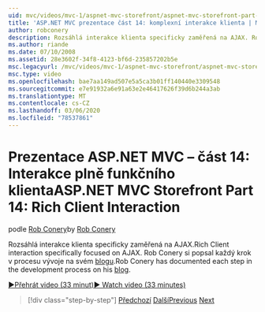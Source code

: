 ```yaml
---
uid: mvc/videos/mvc-1/aspnet-mvc-storefront/aspnet-mvc-storefront-part-14-rich-client-interaction
title: 'ASP.NET MVC prezentace část 14: komplexní interakce klienta | Microsoft Docs'
author: robconery
description: Rozsáhlá interakce klienta specificky zaměřená na AJAX. Rob Conery si popsal každý krok v procesu vývoje na svém blogu.
ms.author: riande
ms.date: 07/10/2008
ms.assetid: 28e3602f-34f8-4123-bf6d-235857202b5e
msc.legacyurl: /mvc/videos/mvc-1/aspnet-mvc-storefront/aspnet-mvc-storefront-part-14-rich-client-interaction
msc.type: video
ms.openlocfilehash: bae7aa149ad507e5a5ca3b01ff140440e3309548
ms.sourcegitcommit: e7e91932a6e91a63e2e46417626f39d6b244a3ab
ms.translationtype: MT
ms.contentlocale: cs-CZ
ms.lasthandoff: 03/06/2020
ms.locfileid: "78537861"
---
```

# <a name="aspnet-mvc-storefront-part-14-rich-client-interaction"></a><span data-ttu-id="10696-104">Prezentace ASP.NET MVC – část 14: Interakce plně funkčního klienta</span><span class="sxs-lookup"><span data-stu-id="10696-104">ASP.NET MVC Storefront Part 14: Rich Client Interaction</span></span>

<span data-ttu-id="10696-105">podle [Rob Conery](https://github.com/robconery)</span><span class="sxs-lookup"><span data-stu-id="10696-105">by [Rob Conery](https://github.com/robconery)</span></span>

<span data-ttu-id="10696-106">Rozsáhlá interakce klienta specificky zaměřená na AJAX.</span><span class="sxs-lookup"><span data-stu-id="10696-106">Rich Client interaction specifically focused on AJAX.</span></span> <span data-ttu-id="10696-107">Rob Conery si popsal každý krok v procesu vývoje na svém [blogu](http://blog.wekeroad.com/mvc-storefront/mvcstore-part-14/).</span><span class="sxs-lookup"><span data-stu-id="10696-107">Rob Conery has documented each step in the development process on his [blog](http://blog.wekeroad.com/mvc-storefront/mvcstore-part-14/).</span></span>

[<span data-ttu-id="10696-108">&#9654;Přehrát video (33 minut)</span><span class="sxs-lookup"><span data-stu-id="10696-108">&#9654; Watch video (33 minutes)</span></span>](https://channel9.msdn.com/Blogs/ASP-NET-Site-Videos/aspnet-mvc-storefront-part-14-rich-client-interaction)

> [!div class="step-by-step"]
> <span data-ttu-id="10696-109">[Předchozí](aspnet-mvc-storefront-part-13-dependency-injection.md)
> [Další](aspnet-mvc-storefront-part-15-public-code-review.md)</span><span class="sxs-lookup"><span data-stu-id="10696-109">[Previous](aspnet-mvc-storefront-part-13-dependency-injection.md)
[Next](aspnet-mvc-storefront-part-15-public-code-review.md)</span></span>
